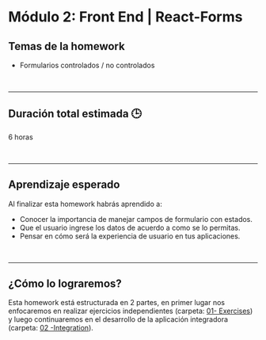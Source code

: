 # Módulo 2: Front End | React-Forms

## **Temas de la homework**

-  Formularios controlados / no controlados

<br />

---

## **Duración total estimada 🕒**

6 horas

<br />

---

## **Aprendizaje esperado**

Al finalizar esta homework habrás aprendido a:

-  Conocer la importancia de manejar campos de formulario con estados.
-  Que el usuario ingrese los datos de acuerdo a como se lo permitas.
-  Pensar en cómo será la experiencia de usuario en tus aplicaciones.

<br />

---

## **¿Cómo lo lograremos?**

Esta homework está estructurada en 2 partes, en primer lugar nos enfocaremos en realizar ejercicios independientes (carpeta: [01- Exercises](./01%20-%20Exercises/README.md)) y luego continuaremos en el desarrollo de la aplicación integradora (carpeta: [02 -Integration](./02%20-%20Integration/README.md)).

